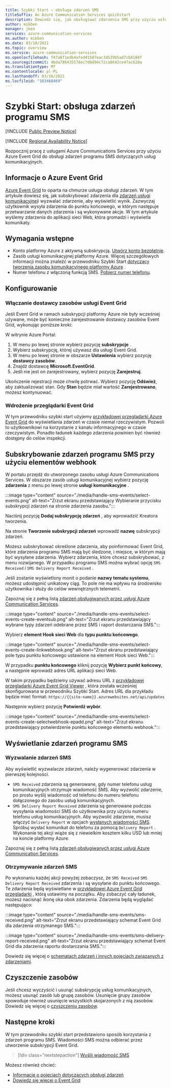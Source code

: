 ```yaml
---
title: Szybki Start — obsługa zdarzeń SMS
titleSuffix: An Azure Communication Services quickstart
description: Dowiedz się, jak obsługiwać zdarzenia SMS przy użyciu usług Azure Communications Services.
author: mikben
manager: jken
services: azure-communication-services
ms.author: mikben
ms.date: 03/10/2021
ms.topic: overview
ms.service: azure-communication-services
ms.openlocfilehash: f47a8f1edb4afed41587eac3d539b5ad7cb8180f
ms.sourcegitcommit: 4bda786435578ec7d6d94c72ca8642ce47ac628a
ms.translationtype: MT
ms.contentlocale: pl-PL
ms.lasthandoff: 03/16/2021
ms.locfileid: "103488469"
---
```

# <a name="quickstart-handle-sms-events"></a>Szybki Start: obsługa zdarzeń programu SMS

[!INCLUDE [Public Preview Notice](../../includes/public-preview-include.md)]


[!INCLUDE [Regional Availability Notice](../../includes/regional-availability-include.md)]

Rozpocznij pracę z usługami Azure Communications Services przy użyciu Azure Event Grid do obsługi zdarzeń programu SMS dotyczących usług komunikacyjnych.

## <a name="about-azure-event-grid"></a>Informacje o Azure Event Grid

[Azure Event Grid](../../../event-grid/overview.md) to oparta na chmurze usługa obsługi zdarzeń. W tym artykule dowiesz się, jak subskrybować zdarzenia dla [zdarzeń usługi komunikacyjnej](../../concepts/event-handling.md)i wyzwalać zdarzenie, aby wyświetlić wynik. Zazwyczaj użytkownik wysyła zdarzenia do punktu końcowego, w którym następuje przetwarzanie danych zdarzenia i są wykonywane akcje. W tym artykule wyślemy zdarzenia do aplikacji sieci Web, która gromadzi i wyświetla komunikaty.

## <a name="prerequisites"></a>Wymagania wstępne
- Konto platformy Azure z aktywną subskrypcją. [Utwórz konto bezpłatnie](https://azure.microsoft.com/free/?WT.mc_id=A261C142F).
- Zasób usługi komunikacyjnej platformy Azure. Więcej szczegółowych informacji można znaleźć w przewodniku Szybki Start [dotyczący tworzenia zasobu komunikacyjnego platformy Azure](../create-communication-resource.md) .
- Numer telefonu z włączoną funkcją SMS. [Pobierz numer telefonu](./get-phone-number.md).

## <a name="setting-up"></a>Konfigurowanie

### <a name="enable-event-grid-resource-provider"></a>Włączanie dostawcy zasobów usługi Event Grid

Jeśli Event Grid w ramach subskrypcji platformy Azure nie były wcześniej używane, może być konieczne zarejestrowanie dostawcy zasobów Event Grid, wykonując poniższe kroki:

W witrynie Azure Portal:

1. W menu po lewej stronie wybierz pozycję **subskrypcje** .
2. Wybierz subskrypcję, której używasz dla usługi Event Grid.
3. W menu po lewej stronie w obszarze **Ustawienia** wybierz pozycję **dostawcy zasobów**.
4. Znajdź dostawcę **Microsoft.EventGrid**.
5. Jeśli nie jest on zarejestrowany, wybierz pozycję **Zarejestruj**.

Ukończenie rejestracji może chwilę potrwać. Wybierz pozycję **Odśwież**, aby zaktualizować stan. Gdy **Stan** będzie miał wartość **Zarejestrowano**, możesz kontynuować.

### <a name="event-grid-viewer-deployment"></a>Wdrożenie przeglądarki Event Grid

W tym przewodniku szybki start użyjemy [przykładowej przeglądarki Azure Event Grid](/samples/azure-samples/azure-event-grid-viewer/azure-event-grid-viewer/) do wyświetlania zdarzeń w czasie niemal rzeczywistym. Pozwoli to użytkownikowi na korzystanie z kanału informacyjnego w czasie rzeczywistym. Ponadto ładunek każdego zdarzenia powinien być również dostępny do celów inspekcji.

## <a name="subscribe-to-the-sms-events-using-web-hooks"></a>Subskrybowanie zdarzeń programu SMS przy użyciu elementów webhook

W portalu przejdź do utworzonego zasobu usługi Azure Communications Services. W obszarze zasób usługi komunikacyjnej wybierz pozycję **zdarzenia** z menu po lewej stronie **usługi komunikacyjne** .

:::image type="content" source="./media/handle-sms-events/select-events.png" alt-text="Zrzut ekranu przedstawiający Wybieranie przycisku subskrypcji zdarzeń na stronie zdarzenia zasobu.":::

Naciśnij pozycję **Dodaj subskrypcję zdarzeń** , aby wprowadzić Kreatora tworzenia.

Na stronie **Tworzenie subskrypcji zdarzeń** wprowadź **nazwę** subskrypcji zdarzeń.

Możesz subskrybować określone zdarzenia, aby poinformować Event Grid, które zdarzenia programu SMS mają być śledzone, i miejsce, w którym mają być wysyłane zdarzenia. Wybierz zdarzenia, które chcesz subskrybować, z menu rozwijanego. W przypadku programu SMS można wybrać opcję `SMS Received` i `SMS Delivery Report Received` .

Jeśli zostanie wyświetlony monit o podanie **nazwy tematu systemu**, możesz udostępnić unikatowy ciąg. To pole nie ma wpływu na środowisko użytkownika i służy do celów wewnętrznych telemetrii.

Zapoznaj się z pełną listą [zdarzeń obsługiwanych przez usługi Azure Communication Services](../../concepts/event-handling.md).

:::image type="content" source="./media/handle-sms-events/select-events-create-eventsub.png" alt-text="Zrzut ekranu przedstawiający wybrane typy zdarzeń odebrane przez SMS i raport dostarczania SMS.":::

Wybierz **element Hook sieci Web** dla **typu punktu końcowego**.

:::image type="content" source="./media/handle-sms-events/select-events-create-linkwebhook.png" alt-text="Zrzut ekranu przedstawiający pole typu punktu końcowego ustawione na element Hook sieci Web.":::

W przypadku **punktu końcowego** kliknij pozycję **Wybierz punkt końcowy**, a następnie wprowadź adres URL aplikacji sieci Web.

W takim przypadku będziemy używać adresu URL z [przykładowej przeglądarki Azure Event Grid Viewer](/samples/azure-samples/azure-event-grid-viewer/azure-event-grid-viewer/) , która została wcześniej skonfigurowana w przewodniku Szybki Start. Adres URL dla przykładu będzie mieć format: `https://{{site-name}}.azurewebsites.net/api/updates`

Następnie wybierz pozycję **Potwierdź wybór**.

:::image type="content" source="./media/handle-sms-events/select-events-create-selectwebhook-epadd.png" alt-text="Zrzut ekranu przedstawiający potwierdzenie punktu końcowego elementu webhook.":::

## <a name="viewing-sms-events"></a>Wyświetlanie zdarzeń programu SMS

### <a name="triggering-sms-events"></a>Wyzwalanie zdarzeń SMS

Aby wyświetlić wyzwalacze zdarzeń, należy wygenerować zdarzenia w pierwszej kolejności.

- `SMS Received` zdarzenia są generowane, gdy numer telefonu usług komunikacyjnych otrzymuje wiadomość SMS. Aby wyzwolić zdarzenie, po prostu wyślij wiadomość od telefonu do numeru telefonu dołączonego do zasobu usług komunikacyjnych.
- `SMS Delivery Report Received` zdarzenia są generowane podczas wysyłania wiadomości SMS do użytkownika przy użyciu numeru telefonu usług komunikacyjnych. Aby wyzwolić zdarzenie, musisz włączyć `Delivery Report` w opcjach [wysłanych wiadomości SMS](../telephony-sms/send.md). Spróbuj wysłać komunikat do telefonu za pomocą `Delivery Report` . Wykonanie tej akcji wiąże się z niewielkim kosztem kilku USD lub mniej na koncie platformy Azure.

Zapoznaj się z pełną listą [zdarzeń obsługiwanych przez usługi Azure Communication Services](../../concepts/event-handling.md).

### <a name="receiving-sms-events"></a>Otrzymywanie zdarzeń SMS

Po wykonaniu każdej akcji powyżej zobaczysz, że `SMS Received` `SMS Delivery Report Received` zdarzenia i są wysyłane do punktu końcowego. Te zdarzenia będą wyświetlane w [przykładowej Azure Event Grid przeglądarki](/samples/azure-samples/azure-event-grid-viewer/azure-event-grid-viewer/) , którą ustawimy na początku. Aby zobaczyć cały ładunek, możesz nacisnąć ikonę oka obok zdarzenia. Zdarzenia będą wyglądać następująco:

:::image type="content" source="./media/handle-sms-events/sms-received.png" alt-text="Zrzut ekranu przedstawiający schemat Event Grid dla zdarzenia otrzymanego SMS.":::

:::image type="content" source="./media/handle-sms-events/sms-delivery-report-received.png" alt-text="Zrzut ekranu przedstawiający schemat Event Grid dla zdarzenia raportu dostarczania SMS.":::

Dowiedz się więcej o [schematach zdarzeń i innych pojęciach związanych z zdarzeniami](../../concepts/event-handling.md).

## <a name="clean-up-resources"></a>Czyszczenie zasobów

Jeśli chcesz wyczyścić i usunąć subskrypcję usług komunikacyjnych, możesz usunąć zasób lub grupę zasobów. Usunięcie grupy zasobów spowoduje również usunięcie wszystkich skojarzonych z nią zasobów. Dowiedz się więcej o [czyszczeniu zasobów](../create-communication-resource.md#clean-up-resources).

## <a name="next-steps"></a>Następne kroki

W tym przewodniku szybki start przedstawiono sposób korzystania z zdarzeń programu SMS. Wiadomości SMS można odbierać przez utworzenie subskrypcji Event Grid.

> [!div class="nextstepaction"]
> [Wyślij wiadomość SMS](../telephony-sms/send.md)

Możesz również chcieć:

 - [Informacje o pojęciach dotyczących obsługi zdarzeń](../../concepts/event-handling.md)
 - [Dowiedz się więcej o Event Grid](../../../event-grid/overview.md)

